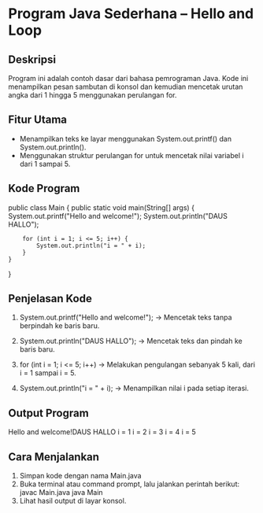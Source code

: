 Program Java Sederhana – Hello and Loop
======================================

Deskripsi
----------
Program ini adalah contoh dasar dari bahasa pemrograman Java.
Kode ini menampilkan pesan sambutan di konsol dan kemudian mencetak urutan angka dari 1 hingga 5 menggunakan perulangan for.

Fitur Utama
------------
- Menampilkan teks ke layar menggunakan System.out.printf() dan System.out.println().
- Menggunakan struktur perulangan for untuk mencetak nilai variabel i dari 1 sampai 5.

Kode Program
-------------
public class Main {
    public static void main(String[] args) {
        System.out.printf("Hello and welcome!");
        System.out.println("DAUS HALLO");

        for (int i = 1; i <= 5; i++) {
            System.out.println("i = " + i);
        }
    }
}

Penjelasan Kode
----------------
1. System.out.printf("Hello and welcome!");
   → Mencetak teks tanpa berpindah ke baris baru.

2. System.out.println("DAUS HALLO");
   → Mencetak teks dan pindah ke baris baru.

3. for (int i = 1; i <= 5; i++)
   → Melakukan pengulangan sebanyak 5 kali, dari i = 1 sampai i = 5.

4. System.out.println("i = " + i);
   → Menampilkan nilai i pada setiap iterasi.

Output Program
---------------
Hello and welcome!DAUS HALLO
i = 1
i = 2
i = 3
i = 4
i = 5

Cara Menjalankan
-----------------
1. Simpan kode dengan nama Main.java
2. Buka terminal atau command prompt, lalu jalankan perintah berikut:
   javac Main.java
   java Main
3. Lihat hasil output di layar konsol.
